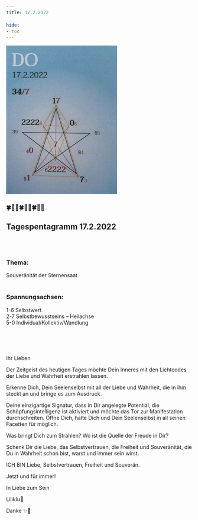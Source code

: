 ```yaml
---
title: 17.2.2022

hide:
- toc
---
```



<style>
img {
  width: 300px;
  max-width: 99%
}
</style>

![](../img/2022-02-17.png)

### 🍀🦋💚🍀🦋💚🍀🦋💚

## **Tagespentagramm 17.2.2022**
<br><br>
### **Thema:**
Souveränität der Sternensaat
<br><br>

### **Spannungsachsen:**
1-6 Selbstwert  
2-7 Selbstbewusstseins – Heilachse  
5-0 Individual/Kollektiv/Wandlung

<br><br><br>

Ihr Lieben

Der Zeitgeist des heutigen Tages möchte Dein Inneres mit den Lichtcodes der Liebe und Wahrheit erstrahlen lassen.

Erkenne Dich, Dein Seelenselbst mit all der Liebe und Wahrheit, die in ihm steckt an und bringe es zum Ausdruck.

Deine einzigartige Signatur, dass in Dir angelegte Potential, die Schöpfungsintelligenz ist aktiviert und möchte das Tor zur Manifestation durchschreiten. Öffne Dich, halte Dich und Dein Seelenselbst in all seinen Facetten für möglich.

Was bringt Dich zum Strahlen?
Wo ist die Quelle der Freude in Dir?

Schenk Dir die Liebe, das Selbstvertrauen, die Freiheit  und Souveränität, die Du in Wahrheit schon bist, warst und immer sein wirst.

ICH BIN Liebe, Selbstvertrauen, Freiheit und Souverän.

Jetzt und für immer!


In Liebe zum Sein

Liliklu🦋

Danke ✨🧚
